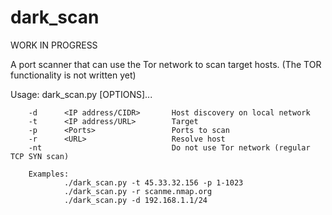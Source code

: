 # dark_scan
WORK IN PROGRESS

A port scanner that can use the Tor network to scan target hosts. (The TOR functionality is not written yet)

Usage: dark_scan.py [OPTIONS]...

        -d      <IP address/CIDR>       Host discovery on local network
        -t      <IP address/URL>        Target
        -p      <Ports>                 Ports to scan
        -r      <URL>                   Resolve host
        -nt                             Do not use Tor network (regular TCP SYN scan)

        Examples:
                ./dark_scan.py -t 45.33.32.156 -p 1-1023
                ./dark_scan.py -r scanme.nmap.org
                ./dark_scan.py -d 192.168.1.1/24

